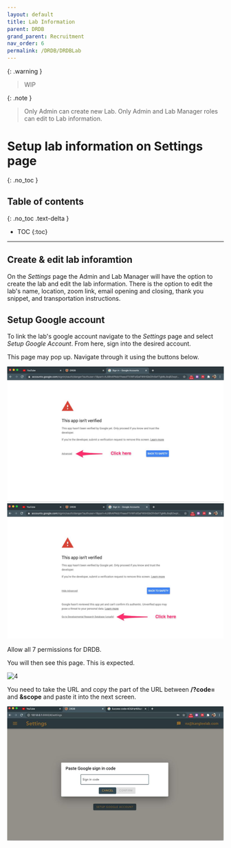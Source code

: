 ```yaml
---
layout: default
title: Lab Information
parent: DRDB
grand_parent: Recruitment
nav_order: 6
permalink: /DRDB/DRDBLab
---
```

{: .warning }
> WIP

{: .note }
> Only Admin can create new Lab.
> Only Admin and Lab Manager roles can edit to Lab information.


# Setup lab information on Settings page
{: .no_toc }

## Table of contents
{: .no_toc .text-delta }

* TOC
{:toc}

---
## Create & edit lab inforamtion

On the *Settings* page the Admin and Lab Manager will have the option to create the lab and edit the lab information. There is the option to edit the lab's name, location, zoom link, email opening and closing, thank you snippet, and transportation instructions. 

## Setup Google account

To link the lab's google account navigate to the *Settings* page and select *Setup Google Account*. From here, sign into the desired account. 

This page may pop up. Navigate through it using the buttons below. 

<img src="assets/images/2.JPG" alt="2">

<img src="assets/images/3.JPG" alt="3">

Allow all 7 permissions for DRDB. 

You will then see this page. This is expected. 

<img src="images/4.JPG" alt="4">

You need to take the URL and copy the part of the URL between **/?code=** and **&scope** and paste it into the next screen. 

<img src="assets/images/5.JPG" alt="5">




 